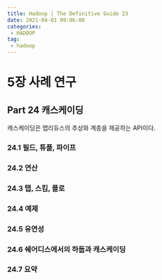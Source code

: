 ```yaml
---
title: Hadoop | The Definitive Guide 23
date: 2021-04-01 09:06:00
categories:
 - HADOOP
tag:
 - hadoop
---
```


# 5장 사례 연구

## Part 24 캐스케이딩

캐스케이딩은 맵리듀스의 추상화 계층을 제공하는 API이다.

<!-- more -->

### 24.1 필드, 튜플, 파이프



### 24.2 연산



### 24.3 탭, 스킴, 플로



### 24.4 예제



### 24.5 유연성



### 24.6 쉐어디스에서의 하둡과 캐스케이딩



### 24.7 요약